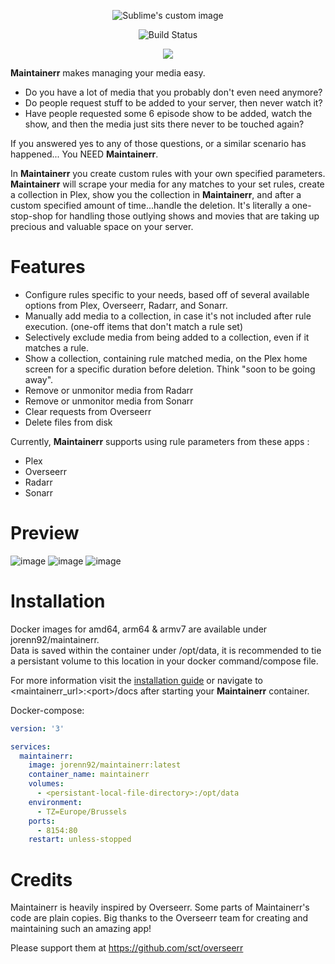 <p align="center">
  <img src="ui/public/logo_black.svg?raw=true" alt="Sublime's custom image"/>
</p>

<div align="center">

![Build Status](https://ci.cyntek.be/buildStatus/icon?job=Maintainerr%2FMaintainerr-dev-build)

[![](https://dcbadge.vercel.app/api/server/WP4ZW2QYwk)](https://discord.gg/WP4ZW2QYwk)

</div>

<b>Maintainerr</b> makes managing your media easy. 
 - Do you have a lot of media that you probably don't even need anymore?
 - Do people request stuff to be added to your server, then never watch it?
 - Have people requested some 6 episode show to be added, watch the show, and then the media just sits there never to be touched again?
 
 If you answered yes to any of those questions, or a similar scenario has happened... You NEED <b>Maintainerr</b>.

In <b>Maintainerr</b> you create custom rules with your own specified parameters. <b>Maintainerr</b> will scrape your media for any matches to your set rules, create a collection in Plex, show you the collection in <b>Maintainerr</b>, and after a custom specified amount of time...handle the deletion. It's literally a one-stop-shop for handling those outlying shows and movies that are taking up precious and valuable space on your server.

# Features
- Configure rules specific to your needs, based off of several available options from Plex, Overseerr, Radarr, and Sonarr.
- Manually add media to a collection, in case it's not included after rule execution. (one-off items that don't match a rule set)
- Selectively exclude media from being added to a collection, even if it matches a rule.
- Show a collection, containing  rule matched media, on the Plex home screen for a specific duration before deletion. Think "soon to be going away".
- Remove or unmonitor media from Radarr
- Remove or unmonitor media from Sonarr
- Clear requests from Overseerr
- Delete files from disk

Currently, <b>Maintainerr</b> supports using rule parameters from these apps :

- Plex
- Overseerr
- Radarr
- Sonarr
  
# Preview  
![image](https://github.com/ydkmlt84/Maintainerr/assets/2887742/8edabd29-ed98-4a9f-b41f-251b2e7d309c)
![image](https://github.com/ydkmlt84/Maintainerr/assets/2887742/c9916c90-4c67-4341-a0c1-32613518aa20)
![image](https://github.com/ydkmlt84/Maintainerr/assets/2887742/00740a16-e4fe-4429-a769-64ffcd568cba)



# Installation

Docker images for amd64, arm64 & armv7 are available under jorenn92/maintainerr. <br />
Data is saved within the container under /opt/data, it is recommended to tie a persistant volume to this location in your docker command/compose file.

For more information visit the [installation guide](docs/2-getting-started/1-installation/Installation.md) or navigate to \<maintainerr_url\>:\<port\>/docs after starting your <b>Maintainerr</b> container.

Docker-compose: 
```Yaml
version: '3'

services:
  maintainerr:
    image: jorenn92/maintainerr:latest
    container_name: maintainerr
    volumes:
      - <persistant-local-file-directory>:/opt/data
    environment:
      - TZ=Europe/Brussels
    ports:
      - 8154:80
    restart: unless-stopped
```

# Credits
Maintainerr is heavily inspired by Overseerr. Some parts of Maintainerr's code are plain copies. Big thanks to the Overseerr team for creating and maintaining such an amazing app!

Please support them at https://github.com/sct/overseerr

